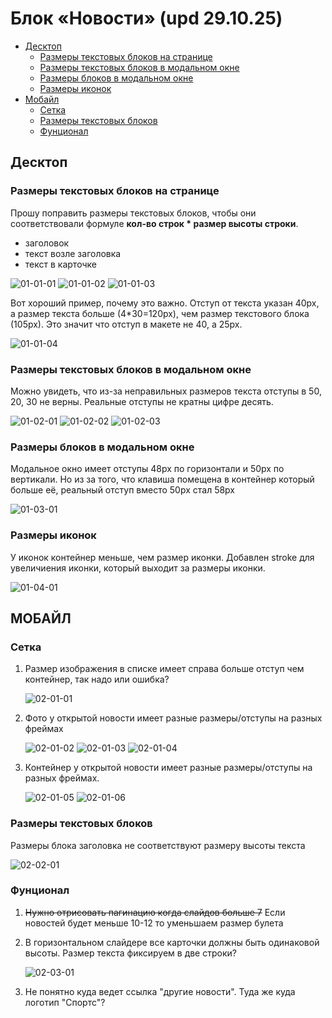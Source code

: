 # Блок «Новости» (upd 29.10.25)

- [Десктоп](#desktop)
  - [Размеры текстовых блоков на странице](#desktop-text)
  - [Размеры текстовых блоков в модальном окне](#desktop-mobile-text)
  - [Размеры блоков в модальном окне](#desktop-mobile-block)
  - [Размеры иконок](#desktop-icon)
- [Мобайл](#mobile)
  - [Сетка](#mobile-layout)
  - [Размеры текстовых блоков](#mobile-text)
  - [Фунционал](#mobile-logic)


<a id="desktop"></a>

## Десктоп


<a id="desktop-text"></a>

### Размеры текстовых блоков на странице

Прошу поправить размеры текстовых блоков, чтобы они соответствовали формуле __кол-во строк * размер высоты строки__. 

- заголовок
- текст возле заголовка
- текст в карточке

![01-01-01](./news-29-10-25/01-01-01.jpg)
![01-01-02](./news-29-10-25/01-01-02.jpg)
![01-01-03](./news-29-10-25/01-01-03.jpg)

Вот хороший пример, почему это важно. Отступ от текста указан 40рх, а размер текста больше (4*30=120рх), чем размер текстового блока (105рх). Это значит что отступ в макете не 40, а 25рх.

![01-01-04](./news-29-10-25/01-01-04.jpg)


<a id="desktop-mobile-text"></a>

### Размеры текстовых блоков в модальном окне

Можно увидеть, что из-за неправильных размеров текста отступы в 50, 20, 30 не верны. Реальные отступы не кратны цифре десять.

![01-02-01](./news-29-10-25/01-02-01.jpg)
![01-02-02](./news-29-10-25/01-02-02.jpg)
![01-02-03](./news-29-10-25/01-02-03.jpg)


<a id="desdesktop-mobile-block"></a>

### Размеры блоков в модальном окне

Модальное окно имеет отступы 48рх по горизонтали и 50рх по вертикали. Но из за того, что клавиша помещена в контейнер который больше её, реальный отступ вместо 50рх стал 58рх

![01-03-01](./news-29-10-25/01-03-01.jpg)


<a id="desdesktop-icon"></a>

### Размеры иконок

У иконок контейнер меньше, чем размер иконки. Добавлен stroke для увеличиения иконки, который выходит за размеры иконки.

![01-04-01](./news-29-10-25/01-04-01.jpg)


<a id="mobile"></a>

## МОБАЙЛ


<a id="mobile-layout"></a>

### Сетка

1. Размер изображения в списке имеет справа больше отступ чем контейнер, так надо или ошибка?

    ![02-01-01](./news-29-10-25/02-01-01.jpg)

2. Фото у открытой новости имеет разные размеры/отступы на разных фреймах

    ![02-01-02](./news-29-10-25/02-01-02.jpg)
    ![02-01-03](./news-29-10-25/02-01-03.jpg)
    ![02-01-04](./news-29-10-25/02-01-04.jpg)

3. Контейнер у открытой новости имеет разные размеры/отступы на разных фреймах.

    ![02-01-05](./news-29-10-25/02-01-05.jpg)
    ![02-01-06](./news-29-10-25/02-01-06.jpg)


<a id="mobile-text"></a>

### Размеры текстовых блоков

Размеры блока заголовка не соответствуют размеру высоты текста

![02-02-01](./news-29-10-25/02-01-06.jpg)


<a id="mobile-logic"></a>

### Фунционал

1. ~~Нужно отрисовать пагинацию когда слайдов больше 7~~ Если новостей будет меньше 10-12 то уменьшаем размер булета 

2. В горизонтальном слайдере все карточки должны быть одинаковой высоты. Размер текста фиксируем в две строки?

    ![02-03-01](./news-29-10-25/02-01-06.jpg)

3. Не понятно куда ведет ссылка "другие новости". Туда же куда логотип "Спортс"?

